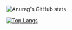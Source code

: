 

![Anurag's GitHub stats](https://github-readme-stats.vercel.app/api?username=jieff&show_icons=true&theme=tokyonight) 

[![Top Langs](https://github-readme-stats.vercel.app/api/top-langs/?username=jieff&layout=compact&show_icons=true&theme=tokyonight)](https://github.com/jieff/github-readme-stats)


